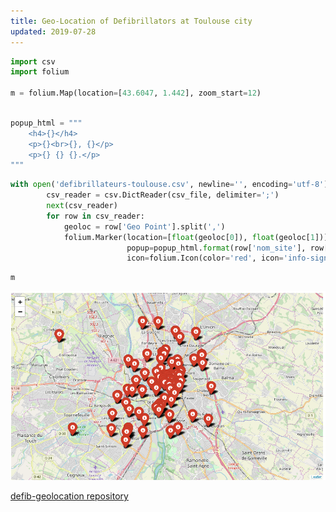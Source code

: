 ```yaml
---
title: Geo-Location of Defibrillators at Toulouse city
updated: 2019-07-28
---
```



```python 
import csv
import folium

m = folium.Map(location=[43.6047, 1.442], zoom_start=12)
```

```python

popup_html = """
    <h4>{}</h4>
    <p>{}<br>{}, {}</p>
    <p>{} {} {}.</p>
"""
```

```python
with open('defibrillateurs-toulouse.csv', newline='', encoding='utf-8') as csv_file:
        csv_reader = csv.DictReader(csv_file, delimiter=';')
        next(csv_reader)
        for row in csv_reader:
            geoloc = row['Geo Point'].split(',')
            folium.Marker(location=[float(geoloc[0]), float(geoloc[1])], 
                          popup=popup_html.format(row['nom_site'], row['implantation'], row['adresse'], row['commune'], row['type_structure'], row['accessibilite'], row['pb_disponibilite_temporaire'] ), 
                          icon=folium.Icon(color='red', icon='info-sign')).add_to(m)

```

```python
m
```

<img src="/assets/defib.png" />

<a href="https://github.com/Sim4n6/defib-geolocation" target="_blank">defib-geolocation repository</a>